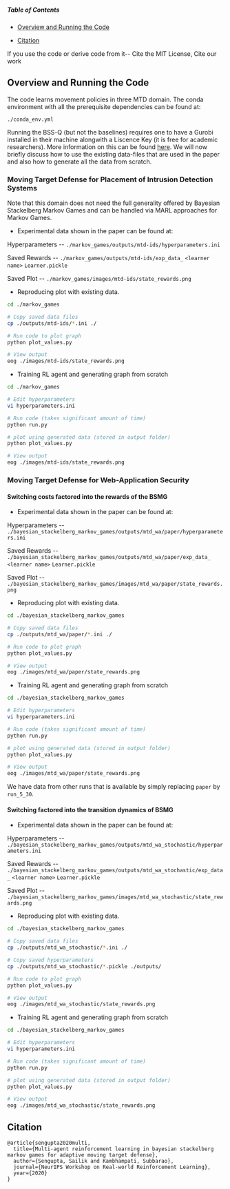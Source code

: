 ##### Table of Contents  
- [Overview and Running the Code](#headers_1)

- [Citation](#headers_2)

If you use the code or derive code from it-- Cite the MIT License, Cite our work

<a name="headers_1"/>

## Overview and Running the Code

The code learns movement policies in three MTD domain. The conda environment with all the prerequisite dependencies can be found at:
```
./conda_env.yml
```
Running the BSS-Q (but not the baselines) requires one to have a Gurobi installed in their machine alongwith a Liscence Key (it is free for academic researchers). More information on this can be found [here](https://www.gurobi.com/documentation/9.0/quickstart_mac/retrieving_and_setting_up_.html). We will now briefly discuss how to use the existing data-files that are used in the paper and also how to generate all the data from scratch.

### Moving Target Defense for Placement of Intrusion Detection Systems

Note that this domain does not need the full generality offered by Bayesian Stackelberg Markov Games and can be handled via MARL approaches for Markov Games.

- Experimental data shown in the paper can be found at:

Hyperparameters -- `./markov_games/outputs/mtd-ids/hyperparameters.ini`

Saved Rewards -- `./markov_games/outputs/mtd-ids/exp_data_` `<learner name>` `Learner.pickle`

Saved Plot -- `./markov_games/images/mtd-ids/state_rewards.png`

- Reproducing plot with existing data.

```bash
cd ./markov_games

# Copy saved data files
cp ./outputs/mtd-ids/*.ini ./

# Run code to plot graph
python plot_values.py

# View output
eog ./images/mtd-ids/state_rewards.png
```

- Training RL agent and generating graph from scratch
```bash
cd ./markov_games

# Edit hyperparameters
vi hyperparameters.ini

# Run code (takes significant amount of time)
python run.py

# plot using generated data (stored in output folder)
python plot_values.py

# View output
eog ./images/mtd-ids/state_rewards.png
```

### Moving Target Defense for Web-Application Security

#### Switching costs factored into the rewards of the BSMG

- Experimental data shown in the paper can be found at:

Hyperparameters -- `./bayesian_stackelberg_markov_games/outputs/mtd_wa/paper/hyperparameters.ini`

Saved Rewards -- `./bayesian_stackelberg_markov_games/outputs/mtd_wa/paper/exp_data_` `<learner name>` `Learner.pickle`

Saved Plot -- `./bayesian_stackelberg_markov_games/images/mtd_wa/paper/state_rewards.png`

- Reproducing plot with existing data.

```bash
cd ./bayesian_stackelberg_markov_games

# Copy saved data files
cp ./outputs/mtd_wa/paper/*.ini ./

# Run code to plot graph
python plot_values.py

# View output
eog ./images/mtd_wa/paper/state_rewards.png
```

- Training RL agent and generating graph from scratch
```bash
cd ./bayesian_stackelberg_markov_games

# Edit hyperparameters
vi hyperparameters.ini

# Run code (takes significant amount of time)
python run.py

# plot using generated data (stored in output folder)
python plot_values.py

# View output
eog ./images/mtd_wa/paper/state_rewards.png
```

We have data from other runs that is available by simply replacing `paper` by `run_5_30`.

#### Switching factored into the transition dynamics of BSMG

- Experimental data shown in the paper can be found at:

Hyperparameters -- `./bayesian_stackelberg_markov_games/outputs/mtd_wa_stochastic/hyperparameters.ini`

Saved Rewards -- `./bayesian_stackelberg_markov_games/outputs/mtd_wa_stochastic/exp_data_` `<learner name>` `Learner.pickle`

Saved Plot -- `./bayesian_stackelberg_markov_games/images/mtd_wa_stochastic/state_rewards.png`

- Reproducing plot with existing data.

```bash
cd ./bayesian_stackelberg_markov_games

# Copy saved data files
cp ./outputs/mtd_wa_stochastic/*.ini ./

# Copy saved hyperparameters
cp ./outputs/mtd_wa_stochastic/*.pickle ./outputs/

# Run code to plot graph
python plot_values.py

# View output
eog ./images/mtd_wa_stochastic/state_rewards.png
```

- Training RL agent and generating graph from scratch
```bash
cd ./bayesian_stackelberg_markov_games

# Edit hyperparameters
vi hyperparameters.ini

# Run code (takes significant amount of time)
python run.py

# plot using generated data (stored in output folder)
python plot_values.py

# View output
eog ./images/mtd_wa_stochastic/state_rewards.png
```

<a name="headers_2"/>

## Citation
```
@article{sengupta2020multi,
  title={Multi-agent reinforcement learning in bayesian stackelberg markov games for adaptive moving target defense},
  author={Sengupta, Sailik and Kambhampati, Subbarao},
  journal={NeurIPS Workshop on Real-world Reinforcement Learning},
  year={2020}
}
```
